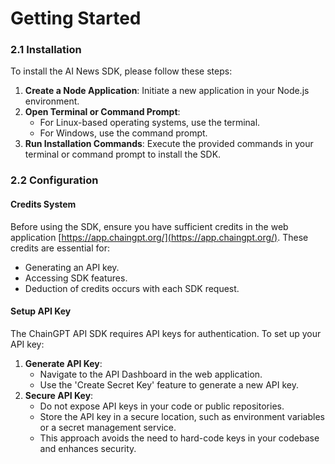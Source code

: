 # Getting Started

### **2.1 Installation**

To install the AI News SDK, please follow these steps:

1. **Create a Node Application**: Initiate a new application in your Node.js environment.
2. **Open Terminal or Command Prompt**:
   * For Linux-based operating systems, use the terminal.
   * For Windows, use the command prompt.
3. **Run Installation Commands**: Execute the provided commands in your terminal or command prompt to install the SDK.

### **2.2 Configuration**

#### **Credits System**

Before using the SDK, ensure you have sufficient credits in the web application [https://app.chaingpt.org/](https://app.chaingpt.org/). These credits are essential for:

* Generating an API key.
* Accessing SDK features.
* Deduction of credits occurs with each SDK request.

#### **Setup API Key**

The ChainGPT API SDK requires API keys for authentication. To set up your API key:

1. **Generate API Key**:
   * Navigate to the API Dashboard in the web application.
   * Use the 'Create Secret Key' feature to generate a new API key.
2. **Secure API Key**:
   * Do not expose API keys in your code or public repositories.
   * Store the API key in a secure location, such as environment variables or a secret management service.
   * This approach avoids the need to hard-code keys in your codebase and enhances security.
